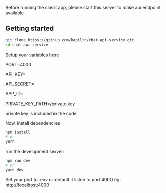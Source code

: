 Before running the client app, please start this server to make api endpoint available

## Getting started

```bash
git clone https://github.com/kapilrc/chat-api-service.git
cd chat-api-service
```

Setup your variables here

PORT=4000

API_KEY=

API_SECRET= 

APP_ID=

PRIVATE_KEY_PATH=/private.key

private key is included in the code

Now, install dependencies

```bash
npm install
# or
yarn
```

run the development server:

```bash
npm run dev
# or
yarn dev
```

Set your port to .env or default it listen to port 4000
eg: http://localhost:4000
